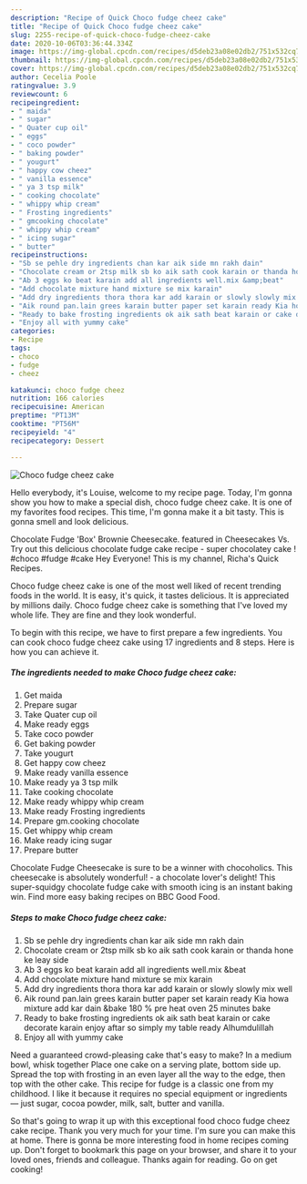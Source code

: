 ```yaml
---
description: "Recipe of Quick Choco fudge cheez cake"
title: "Recipe of Quick Choco fudge cheez cake"
slug: 2255-recipe-of-quick-choco-fudge-cheez-cake
date: 2020-10-06T03:36:44.334Z
image: https://img-global.cpcdn.com/recipes/d5deb23a08e02db2/751x532cq70/choco-fudge-cheez-cake-recipe-main-photo.jpg
thumbnail: https://img-global.cpcdn.com/recipes/d5deb23a08e02db2/751x532cq70/choco-fudge-cheez-cake-recipe-main-photo.jpg
cover: https://img-global.cpcdn.com/recipes/d5deb23a08e02db2/751x532cq70/choco-fudge-cheez-cake-recipe-main-photo.jpg
author: Cecelia Poole
ratingvalue: 3.9
reviewcount: 6
recipeingredient:
- " maida"
- " sugar"
- " Quater cup oil"
- " eggs"
- " coco powder"
- " baking powder"
- " yougurt"
- " happy cow cheez"
- " vanilla essence"
- " ya 3 tsp milk"
- " cooking chocolate"
- " whippy whip cream"
- " Frosting ingredients"
- " gmcooking chocolate"
- " whippy whip cream"
- " icing sugar"
- " butter"
recipeinstructions:
- "Sb se pehle dry ingredients chan kar aik side mn rakh dain"
- "Chocolate cream or 2tsp milk sb ko aik sath cook karain or thanda hone ke leay side"
- "Ab 3 eggs ko beat karain add all ingredients well.mix &amp;beat"
- "Add chocolate mixture hand mixture se mix karain"
- "Add dry ingredients thora thora kar add karain or slowly slowly mix well"
- "Aik round pan.lain grees karain butter paper set karain ready Kia howa mixture add kar dain &amp;bake 180 % pre heat oven 25 minutes bake"
- "Ready to bake frosting ingredients ok aik sath beat karain or cake decorate karain enjoy aftar so simply my table ready Alhumdulillah"
- "Enjoy all with yummy cake"
categories:
- Recipe
tags:
- choco
- fudge
- cheez

katakunci: choco fudge cheez 
nutrition: 166 calories
recipecuisine: American
preptime: "PT13M"
cooktime: "PT56M"
recipeyield: "4"
recipecategory: Dessert

---
```



![Choco fudge cheez cake](https://img-global.cpcdn.com/recipes/d5deb23a08e02db2/751x532cq70/choco-fudge-cheez-cake-recipe-main-photo.jpg)

Hello everybody, it's Louise, welcome to my recipe page. Today, I'm gonna show you how to make a special dish, choco fudge cheez cake. It is one of my favorites food recipes. This time, I'm gonna make it a bit tasty. This is gonna smell and look delicious.

Chocolate Fudge &#39;Box&#39; Brownie Cheesecake. featured in Cheesecakes Vs. Try out this delicious chocolate fudge cake recipe - super chocolatey cake ! #choco #fudge #cake Hey Everyone! This is my channel, Richa&#39;s Quick Recipes.

Choco fudge cheez cake is one of the most well liked of recent trending foods in the world. It is easy, it's quick, it tastes delicious. It is appreciated by millions daily. Choco fudge cheez cake is something that I've loved my whole life. They are fine and they look wonderful.


To begin with this recipe, we have to first prepare a few ingredients. You can cook choco fudge cheez cake using 17 ingredients and 8 steps. Here is how you can achieve it.

<!--inarticleads1-->

##### The ingredients needed to make Choco fudge cheez cake:

1. Get  maida
1. Prepare  sugar
1. Take  Quater cup oil
1. Make ready  eggs
1. Take  coco powder
1. Get  baking powder
1. Take  yougurt
1. Get  happy cow cheez
1. Make ready  vanilla essence
1. Make ready  ya 3 tsp milk
1. Take  cooking chocolate
1. Make ready  whippy whip cream
1. Make ready  Frosting ingredients
1. Prepare  gm.cooking chocolate
1. Get  whippy whip cream
1. Make ready  icing sugar
1. Prepare  butter


Chocolate Fudge Cheesecake is sure to be a winner with chocoholics. This cheesecake is absolutely wonderful! - a chocolate lover&#39;s delight! This super-squidgy chocolate fudge cake with smooth icing is an instant baking win. Find more easy baking recipes on BBC Good Food. 

<!--inarticleads2-->

##### Steps to make Choco fudge cheez cake:

1. Sb se pehle dry ingredients chan kar aik side mn rakh dain
1. Chocolate cream or 2tsp milk sb ko aik sath cook karain or thanda hone ke leay side
1. Ab 3 eggs ko beat karain add all ingredients well.mix &amp;beat
1. Add chocolate mixture hand mixture se mix karain
1. Add dry ingredients thora thora kar add karain or slowly slowly mix well
1. Aik round pan.lain grees karain butter paper set karain ready Kia howa mixture add kar dain &amp;bake 180 % pre heat oven 25 minutes bake
1. Ready to bake frosting ingredients ok aik sath beat karain or cake decorate karain enjoy aftar so simply my table ready Alhumdulillah
1. Enjoy all with yummy cake


Need a guaranteed crowd-pleasing cake that&#39;s easy to make? In a medium bowl, whisk together Place one cake on a serving plate, bottom side up. Spread the top with frosting in an even layer all the way to the edge, then top with the other cake. This recipe for fudge is a classic one from my childhood. I like it because it requires no special equipment or ingredients — just sugar, cocoa powder, milk, salt, butter and vanilla. 

So that's going to wrap it up with this exceptional food choco fudge cheez cake recipe. Thank you very much for your time. I'm sure you can make this at home. There is gonna be more interesting food in home recipes coming up. Don't forget to bookmark this page on your browser, and share it to your loved ones, friends and colleague. Thanks again for reading. Go on get cooking!
